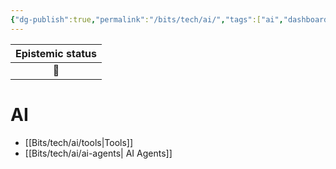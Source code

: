 ```yaml
---
{"dg-publish":true,"permalink":"/bits/tech/ai/","tags":["ai","dashboard"]}
---
```



| Epistemic status |
| :----------------: |
|        🌱        |

# AI 
- [[Bits/tech/ai/tools\|Tools]]
- [[Bits/tech/ai/ai-agents\| AI Agents]]
